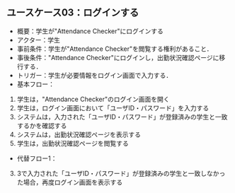 ## ユースケース03：ログインする
- 概要：学生が"Attendance Checker"にログインする
- アクター：学生
- 事前条件：学生が"Attendance Checker"を閲覧する権利があること．
- 事後条件："Attendance Checker"にログインし，出勤状況確認ページに移行する．
- トリガー：学生が必要情報をログイン画面で入力する．
- 基本フロー：
1. 学生は，"Attendance Checker"のログイン画面を開く
2. 学生は，ログイン画面において「ユーザID・パスワード」を入力する
3. システムは，入力された「ユーザID・パスワード」が登録済みの学生と一致するかを確認する
4. システムは，出勤状況確認ページを表示する
5. 学生は，出勤状況確認ページを閲覧する
- 代替フロー1：
3. 3で入力された「ユーザID・パスワード」が登録済みの学生と一致しなかった場合，再度ログイン画面を表示する
